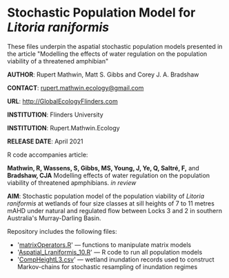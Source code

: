 # Stochastic Population Model for <i>Litoria raniformis</i>
These files underpin the aspatial stochastic population models presented in the article "Modelling the effects of water regulation on the population viability of a threatened amphibian"

<strong>AUTHOR</strong>: Rupert Mathwin, Matt S. Gibbs and Corey J. A. Bradshaw

<strong>CONTACT</strong>: rupert.mathwin.ecology@gmail.com

<strong>URL</strong>: http://GlobalEcologyFlinders.com

<strong>INSTITUTION</strong>: Flinders University

<strong>INSTITUTION</strong>: Rupert.Mathwin.Ecology

<strong>RELEASE DATE</strong>: April 2021

R code accompanies article: 

<strong>Mathwin, R, Wassens, S, Gibbs, MS, Young, J, Ye, Q, Saltré, F,</strong> and <strong>Bradshaw, CJA</strong> Modelling effects of water regulation on the population viability of threatened apmphibians. <i>in review</i>

<strong>AIM</strong>: Stochastic population model of the population viability of <i>Litoria raniformis</i> at wetlands of four size classes at sill heights of 7 to 11 metres mAHD under natural and regulated flow between Locks 3 and 2 in southern Australia's Murray-Darling Basin. 

Repository includes the following files:
- '<a href="https://github.com/cjabradshaw/MegafaunaSusceptibility/blob/master/matrixOperators.r">matrixOperators.R</a>' — functions to manipulate matrix models
- '<a href="https://github.com/RupertLovesEcology/RiverRegulation_Frog_PopModel/blob/main/Aspatial_Lraniformis_V10.R">Aspatial_Lraniformis_10.R</a>' — R code to run all population models
- '<a href="https://github.com/RupertLovesEcology/RiverRegulation_Frog_PopModel/blob/main/CompHeightL3.csv">CompHeightL3.csv</a>' — wetland inundation records used to construct Markov-chains for stochastic resampling of inundation regimes

